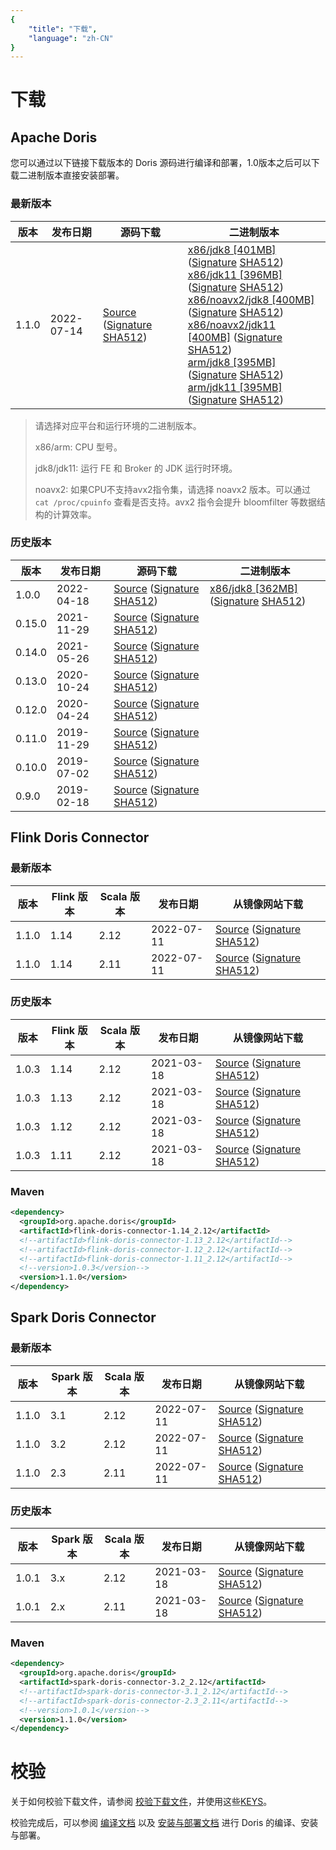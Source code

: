 ```yaml
---
{
    "title": "下载",
    "language": "zh-CN"
}
---
```


<!--
Licensed to the Apache Software Foundation (ASF) under one
or more contributor license agreements.  See the NOTICE file
distributed with this work for additional information
regarding copyright ownership.  The ASF licenses this file
to you under the Apache License, Version 2.0 (the
"License"); you may not use this file except in compliance
with the License.  You may obtain a copy of the License at

  http://www.apache.org/licenses/LICENSE-2.0

Unless required by applicable law or agreed to in writing,
software distributed under the License is distributed on an
"AS IS" BASIS, WITHOUT WARRANTIES OR CONDITIONS OF ANY
KIND, either express or implied.  See the License for the
specific language governing permissions and limitations
under the License.
-->

# 下载

## Apache Doris

您可以通过以下链接下载版本的 Doris 源码进行编译和部署，1.0版本之后可以下载二进制版本直接安装部署。

### 最新版本

| 版本 | 发布日期 | 源码下载 | 二进制版本 |
|---|---| --- | --- |
| 1.1.0 | 2022-07-14 | [Source](http://www.apache.org/dyn/closer.cgi/doris/1.1/1.1.0-rc05/apache-doris-1.1.0-src.tar.gz) ([Signature](http://www.apache.org/dyn/closer.cgi/doris/1.1/1.1.0-rc05/apache-doris-1.1.0-src.tar.gz.asc) [SHA512](http://www.apache.org/dyn/closer.cgi/doris/1.1/1.1.0-rc05/apache-doris-1.1.0-src.tar.gz.sha512))| [x86/jdk8 [401MB]](http://www.apache.org/dyn/closer.cgi/doris/1.1/1.1.0-rc05/apache-doris-1.1.0-bin-x86-jdk8.tar.gz) ([Signature](http://www.apache.org/dyn/closer.cgi/doris/1.1/1.1.0-rc05/apache-doris-1.1.0-bin-x86-jdk8.tar.gz.asc) [SHA512](http://www.apache.org/dyn/closer.cgi/doris/1.1/1.1.0-rc05/apache-doris-1.1.0-bin-x86-jdk8.tar.gz.sha512))<br> [x86/jdk11 [396MB]](http://www.apache.org/dyn/closer.cgi/doris/1.1/1.1.0-rc05/apache-doris-1.1.0-bin-x86-jdk11.tar.gz) ([Signature](http://www.apache.org/dyn/closer.cgi/doris/1.1/1.1.0-rc05/apache-doris-1.1.0-bin-x86-jdk11.tar.gz.asc) [SHA512](http://www.apache.org/dyn/closer.cgi/doris/1.1/1.1.0-rc05/apache-doris-1.1.0-bin-x86-jdk11.tar.gz.sha512))<br>[x86/noavx2/jdk8 [400MB]](http://www.apache.org/dyn/closer.cgi/doris/1.1/1.1.0-rc05/apache-doris-1.1.0-bin-x86-noavx2-jdk8.tar.gz) ([Signature](http://www.apache.org/dyn/closer.cgi/doris/1.1/1.1.0-rc05/apache-doris-1.1.0-bin-x86-noavx2-jdk8.tar.gz.asc) [SHA512](http://www.apache.org/dyn/closer.cgi/doris/1.1/1.1.0-rc05/apache-doris-1.1.0-bin-x86-noavx2-jdk8.tar.gz.sha512))<br>[x86/noavx2/jdk11 [400MB]](http://www.apache.org/dyn/closer.cgi/doris/1.1/1.1.0-rc05/apache-doris-1.1.0-bin-x86-noavx2-jdk11.tar.gz) ([Signature](http://www.apache.org/dyn/closer.cgi/doris/1.1/1.1.0-rc05/apache-doris-1.1.0-bin-x86-noavx2-jdk11.tar.gz.asc) [SHA512](http://www.apache.org/dyn/closer.cgi/doris/1.1/1.1.0-rc05/apache-doris-1.1.0-bin-x86-noavx2-jdk11.tar.gz.sha512))<br>[arm/jdk8 [395MB]](http://www.apache.org/dyn/closer.cgi/doris/1.1/1.1.0-rc05/apache-doris-1.1.0-bin-arm-jdk8.tar.gz) ([Signature](http://www.apache.org/dyn/closer.cgi/doris/1.1/1.1.0-rc05/apache-doris-1.1.0-bin-arm-jdk8.tar.gz.asc) [SHA512](http://www.apache.org/dyn/closer.cgi/doris/1.1/1.1.0-rc05/apache-doris-1.1.0-bin-arm-jdk8.tar.gz.sha512))<br> [arm/jdk11 [395MB]](http://www.apache.org/dyn/closer.cgi/doris/1.1/1.1.0-rc05/apache-doris-1.1.0-bin-arm-jdk11.tar.gz) ([Signature](http://www.apache.org/dyn/closer.cgi/doris/1.1/1.1.0-rc05/apache-doris-1.1.0-bin-arm-jdk11.tar.gz.asc) [SHA512](http://www.apache.org/dyn/closer.cgi/doris/1.1/1.1.0-rc05/apache-doris-1.1.0-bin-arm-jdk11.tar.gz.sha512))|

> 请选择对应平台和运行环境的二进制版本。
> 
> x86/arm: CPU 型号。
> 
> jdk8/jdk11: 运行 FE 和 Broker 的 JDK 运行时环境。
> 
> noavx2: 如果CPU不支持avx2指令集，请选择 noavx2 版本。可以通过 `cat /proc/cpuinfo` 查看是否支持。avx2 指令会提升 bloomfilter 等数据结构的计算效率。

### 历史版本

| 版本 | 发布日期 | 源码下载 | 二进制版本 |
|---|---|---| --- |
| 1.0.0 | 2022-04-18 | [Source](https://archive.apache.org/dist/doris/1.0/1.0.0-incubating/apache-doris-1.0.0-incubating-src.tar.gz) ([Signature](https://archive.apache.org/dist/doris/1.0/1.0.0-incubating/apache-doris-1.0.0-incubating-src.tar.gz.asc) [SHA512](https://archive.apache.org/dist/doris/1.0/1.0.0-incubating/apache-doris-1.0.0-incubating-src.tar.gz.sha512))| [x86/jdk8 [362MB]](https://archive.apache.org/dist/doris/1.0/1.0.0-incubating/apache-doris-1.0.0-incubating-bin.tar.gz) ([Signature](https://archive.apache.org/dist/doris/1.0/1.0.0-incubating/apache-doris-1.0.0-incubating-bin.tar.gz.asc) [SHA512](https://archive.apache.org/dist/doris/1.0/1.0.0-incubating/apache-doris-1.0.0-incubating-bin.tar.gz.sha512))|
| 0.15.0 | 2021-11-29 | [Source](http://archive.apache.org/dist/incubator/doris/0.15.0-incubating/apache-doris-0.15.0-incubating-src.tar.gz) ([Signature](http://archive.apache.org/dist/incubator/doris/0.15.0-incubating/apache-doris-0.15.0-incubating-src.tar.gz.asc) [SHA512](http://archive.apache.org/dist/incubator/doris/0.15.0-incubating/apache-doris-0.15.0-incubating-src.tar.gz.sha512))||
| 0.14.0 | 2021-05-26 | [Source](https://archive.apache.org/dist/incubator/doris/0.14.0-incubating/apache-doris-0.14.0-incubating-src.tar.gz) ([Signature](https://archive.apache.org/dist/incubator/doris/0.14.0-incubating/apache-doris-0.14.0-incubating-src.tar.gz.asc) [SHA512](https://archive.apache.org/dist/incubator/doris/0.14.0-incubating/apache-doris-0.14.0-incubating-src.tar.gz.sha512))||
| 0.13.0 | 2020-10-24 | [Source](https://archive.apache.org/dist/incubator/doris/0.13.0-incubating/apache-doris-0.13.0-incubating-src.tar.gz) ([Signature](https://archive.apache.org/dist/incubator/doris/0.13.0-incubating/apache-doris-0.13.0-incubating-src.tar.gz.asc) [SHA512](https://archive.apache.org/dist/incubator/doris/0.13.0-incubating/apache-doris-0.13.0-incubating-src.tar.gz.sha512))||
| 0.12.0 | 2020-04-24 | [Source](https://archive.apache.org/dist/incubator/doris/0.12.0-incubating/apache-doris-0.12.0-incubating-src.tar.gz) ([Signature](https://archive.apache.org/dist/incubator/doris/0.12.0-incubating/apache-doris-0.12.0-incubating-src.tar.gz.asc) [SHA512](https://archive.apache.org/dist/incubator/doris/0.12.0-incubating/apache-doris-0.12.0-incubating-src.tar.gz.sha512)) ||
| 0.11.0 | 2019-11-29 | [Source](https://archive.apache.org/dist/incubator/doris/0.11.0-incubating/apache-doris-0.11.0-incubating-src.tar.gz) ([Signature](https://archive.apache.org/dist/incubator/doris/0.11.0-incubating/apache-doris-0.11.0-incubating-src.tar.gz.asc) [SHA512](https://archive.apache.org/dist/incubator/doris/0.11.0-incubating/apache-doris-0.11.0-incubating-src.tar.gz.sha512)) ||
| 0.10.0 | 2019-07-02 | [Source](https://archive.apache.org/dist/incubator/doris/0.10.0-incubating/apache-doris-0.10.0-incubating-src.tar.gz) ([Signature](https://archive.apache.org/dist/incubator/doris/0.10.0-incubating/apache-doris-0.10.0-incubating-src.tar.gz.asc) [SHA512](https://archive.apache.org/dist/incubator/doris/0.10.0-incubating/apache-doris-0.10.0-incubating-src.tar.gz.sha512)) ||
| 0.9.0 | 2019-02-18 | [Source](https://archive.apache.org/dist/incubator/doris/0.9.0-incubating/apache-doris-0.9.0-incubating-src.tar.gz) ([Signature](https://archive.apache.org/dist/incubator/doris/0.9.0-incubating/apache-doris-0.9.0-incubating-src.tar.gz.asc) [SHA512](https://archive.apache.org/dist/incubator/doris/0.9.0-incubating/apache-doris-0.9.0-incubating-src.tar.gz.sha512)) ||


## Flink Doris Connector

### 最新版本

| 版本 | Flink 版本 | Scala 版本 | 发布日期 | 从镜像网站下载 |
|---|---|---|---|---|
| 1.1.0 | 1.14 | 2.12 | 2022-07-11 | [Source](https://dist.apache.org/repos/dist/release/doris/flink-connector/1.1.0/apache-doris-flink-connector-1.14_2.12-1.1.0-src.tar.gz) ([Signature](https://dist.apache.org/repos/dist/release/doris/flink-connector/1.1.0/apache-doris-flink-connector-1.14_2.12-1.1.0-src.tar.gz.asc) [SHA512](https://dist.apache.org/repos/dist/release/doris/flink-connector/1.1.0/apache-doris-flink-connector-1.14_2.12-1.1.0-src.tar.gz.sha512)) |
| 1.1.0 | 1.14 | 2.11 | 2022-07-11 | [Source](https://dist.apache.org/repos/dist/release/doris/flink-connector/1.1.0/apache-doris-flink-connector-1.14_2.11-1.1.0-src.tar.gz) ([Signature](https://dist.apache.org/repos/dist/release/doris/flink-connector/1.1.0/apache-doris-flink-connector-1.14_2.11-1.1.0-src.tar.gz.asc) [SHA512](https://dist.apache.org/repos/dist/release/doris/flink-connector/1.1.0/apache-doris-flink-connector-1.14_2.11-1.1.0-src.tar.gz.sha512)) |

### 历史版本

| 版本 | Flink 版本 | Scala 版本 | 发布日期 | 从镜像网站下载 |
|---|---|---|---|---|
| 1.0.3 | 1.14 | 2.12 | 2021-03-18 | [Source](https://archive.apache.org/dist/doris/flink-connector/1.0.3/apache-doris-flink-connector-1.14_2.12-1.0.3-incubating-src.tar.gz) ([Signature](https://archive.apache.org/dist/doris/flink-connector/1.0.3/apache-doris-flink-connector-1.14_2.12-1.0.3-incubating-src.tar.gz.asc) [SHA512](https://archive.apache.org/dist/doris/flink-connector/1.0.3/apache-doris-flink-connector-1.14_2.12-1.0.3-incubating-src.tar.gz.sha512)) |
| 1.0.3 | 1.13 | 2.12 | 2021-03-18 | [Source](https://archive.apache.org/dist/doris/flink-connector/1.0.3/apache-doris-flink-connector-1.13_2.12-1.0.3-incubating-src.tar.gz) ([Signature](https://archive.apache.org/dist/doris/flink-connector/1.0.3/apache-doris-flink-connector-1.13_2.12-1.0.3-incubating-src.tar.gz.asc) [SHA512](https://archive.apache.org/dist/doris/flink-connector/1.0.3/apache-doris-flink-connector-1.13_2.12-1.0.3-incubating-src.tar.gz.sha512)) |
| 1.0.3 | 1.12 | 2.12 | 2021-03-18 | [Source](https://archive.apache.org/dist/doris/flink-connector/1.0.3/apache-doris-flink-connector-1.12_2.12-1.0.3-incubating-src.tar.gz) ([Signature](https://archive.apache.org/dist/doris/flink-connector/1.0.3/apache-doris-flink-connector-1.12_2.12-1.0.3-incubating-src.tar.gz.asc) [SHA512](https://archive.apache.org/dist/doris/flink-connector/1.0.3/apache-doris-flink-connector-1.12_2.12-1.0.3-incubating-src.tar.gz.sha512)) |
| 1.0.3 | 1.11 | 2.12 | 2021-03-18 | [Source](https://archive.apache.org/dist/doris/flink-connector/1.0.3/apache-doris-flink-connector-1.11_2.12-1.0.3-incubating-src.tar.gz) ([Signature](https://archive.apache.org/dist/doris/flink-connector/1.0.3/apache-doris-flink-connector-1.11_2.12-1.0.3-incubating-src.tar.gz.asc) [SHA512](https://archive.apache.org/dist/doris/flink-connector/1.0.3/apache-doris-flink-connector-1.11_2.12-1.0.3-incubating-src.tar.gz.sha512)) |


### Maven

```xml
<dependency>
  <groupId>org.apache.doris</groupId>
  <artifactId>flink-doris-connector-1.14_2.12</artifactId>
  <!--artifactId>flink-doris-connector-1.13_2.12</artifactId-->
  <!--artifactId>flink-doris-connector-1.12_2.12</artifactId-->
  <!--artifactId>flink-doris-connector-1.11_2.12</artifactId-->
  <!--version>1.0.3</version-->
  <version>1.1.0</version>
</dependency>
```

## Spark Doris Connector

### 最新版本

| 版本 | Spark 版本 | Scala 版本 | 发布日期 | 从镜像网站下载 |
|---|---|---|---|---|
| 1.1.0 | 3.1 | 2.12 | 2022-07-11 | [Source](https://dist.apache.org/repos/dist/release/doris/spark-connector/1.1.0/apache-doris-spark-connector-3.1_2.12-1.1.0-src.tar.gz) ([Signature](https://dist.apache.org/repos/dist/release/doris/spark-connector/1.1.0/apache-doris-spark-connector-3.1_2.12-1.1.0-src.tar.gz.asc) [SHA512](https://dist.apache.org/repos/dist/release/doris/spark-connector/1.1.0/apache-doris-spark-connector-3.1_2.12-1.1.0-src.tar.gz.sha512)) |
| 1.1.0 | 3.2 | 2.12 | 2022-07-11 | [Source](https://dist.apache.org/repos/dist/release/doris/spark-connector/1.1.0/apache-doris-spark-connector-3.2_2.12-1.1.0-src.tar.gz) ([Signature](hhttps://dist.apache.org/repos/dist/release/doris/spark-connector/1.1.0/apache-doris-spark-connector-3.2_2.12-1.1.0-src.tar.gz.asc) [SHA512](https://dist.apache.org/repos/dist/release/doris/spark-connector/1.1.0/apache-doris-spark-connector-3.2_2.12-1.1.0-src.tar.gz.sha512)) |
| 1.1.0 | 2.3 | 2.11 | 2022-07-11 | [Source](https://dist.apache.org/repos/dist/release/doris/spark-connector/1.1.0/apache-doris-spark-connector-2.3_2.11-1.1.0-src.tar.gz) ([Signature](https://dist.apache.org/repos/dist/release/doris/spark-connector/1.1.0/apache-doris-spark-connector-2.3_2.11-1.1.0-src.tar.gz.asc) [SHA512](https://dist.apache.org/repos/dist/release/doris/spark-connector/1.1.0/apache-doris-spark-connector-2.3_2.11-1.1.0-src.tar.gz.sha512)) |

### 历史版本

| 版本 | Spark 版本 | Scala 版本 | 发布日期 | 从镜像网站下载 |
|---|---|---|---|---|
| 1.0.1 | 3.x | 2.12 | 2021-03-18 | [Source](https://archive.apache.org/dist/doris/spark-connector/1.0.1/apache-doris-spark-connector-3.1_2.12-1.0.1-incubating-src.tar.gz) ([Signature](https://archive.apache.org/dist/doris/spark-connector/1.0.1/apache-doris-spark-connector-3.1_2.12-1.0.1-incubating-src.tar.gz.asc) [SHA512](https://archive.apache.org/dist/doris/spark-connector/1.0.1/apache-doris-spark-connector-3.1_2.12-1.0.1-incubating-src.tar.gz.sha512)) |
| 1.0.1 | 2.x | 2.11 | 2021-03-18 | [Source](https://archive.apache.org/dist/doris/spark-connector/1.0.1/apache-doris-spark-connector-2.3_2.11-1.0.1-incubating-src.tar.gz) ([Signature](https://archive.apache.org/dist/doris/spark-connector/1.0.1/apache-doris-spark-connector-2.3_2.11-1.0.1-incubating-src.tar.gz.asc) [SHA512](https://archive.apache.org/dist/doris/spark-connector/1.0.1/apache-doris-spark-connector-2.3_2.11-1.0.1-incubating-src.tar.gz.sha512)) |

### Maven

```xml
<dependency>
  <groupId>org.apache.doris</groupId>
  <artifactId>spark-doris-connector-3.2_2.12</artifactId>
  <!--artifactId>spark-doris-connector-3.1_2.12</artifactId-->
  <!--artifactId>spark-doris-connector-2.3_2.11</artifactId-->
  <!--version>1.0.1</version-->
  <version>1.1.0</version>
</dependency>
```

# 校验

关于如何校验下载文件，请参阅 [校验下载文件](../community/release-and-verify/release-verify.md)，并使用这些[KEYS](https://downloads.apache.org/incubator/doris/KEYS)。

校验完成后，可以参阅 [编译文档](../install/source-install/compilation.md) 以及 [安装与部署文档](../install/install-deploy.md) 进行 Doris 的编译、安装与部署。
